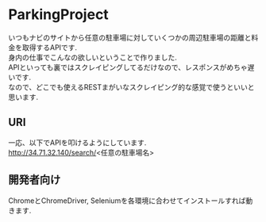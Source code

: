 # ParkingProject
いつもナビのサイトから任意の駐車場に対していくつかの周辺駐車場の距離と料金を取得するAPIです.</br>
身内の仕事でこんなの欲しいということで作りました.</br>
APIといっても裏ではスクレイピングしてるだけなので、レスポンスがめちゃ遅いです.</br>
なので、どこでも使えるRESTまがいなスクレイピング的な感覚で使うといいと思います.</br>
## URI
一応、以下でAPIを叩けるようにしています.</br>
http://34.71.32.140/search/<任意の駐車場名>
## 開発者向け
ChromeとChromeDriver, Seleniumを各環境に合わせてインストールすれば動きます.
